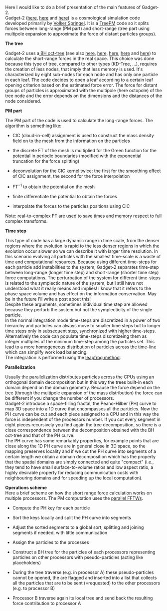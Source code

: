 <!-- 
.. link: 
.. description: 
.. tags: astro/physics, Cosmology, domain decomposition, Gadget2, integrator, leapfrog, MPI, N-body, PhD, PM, simulation, springel, time-step, tree, TreePM, 
.. date: 2012-02-20
.. title: Cosmological simulations #9: Gadget-2 (N-body part)
.. slug: cosmological-simulations-9-gadget-2-n-body-part
-->

Here I would like to do a brief presentation of the main features of Gadget-2.    
Gadget-2 (<a href="http://www.mpa-garching.mpg.de/gadget/" target="_blank" title="Gadget2 homepage">here</a>, <a href="http://www.brunettoziosi.eu/blog/wordpress/my-first-gadget2-tests/" target="_blank" title="My first Gadget-2 tests">here</a> and <a href="http://onlinelibrary.wiley.com/doi/10.1111/j.1365-2966.2005.09655.x/abstract;jsessionid=DED86CDB5CD8A572F3631F0C42828086.d01t03" target="_blank" title="Gadget-2 paper">here</a>) is a cosmological simulation code developed primarily by <a href="http://www.mpa-garching.mpg.de/~volker/" target="_blank" title="Volker Springel's homepage">Volker Springel</a>. It is a <a href="http://www.brunettoziosi.eu/blog/wordpress/cosmological-simulations-3-calculating-the-force/" target="_blank" title="Cosmological simulations #3: force calculation!">TreePM</a> code so it splits forces between long-range (PM part) and short-range (tree part using multipole expansion to approximate the force of distant particles groups).    
    

<!-- TEASER_END-->    

    
<strong>The tree</strong>    
    
Gadget-2 uses a<a href="http://en.wikipedia.org/wiki/Octree" target="_blank" title="oct-tree"> BH oct-tree</a> (see also <a href="http://en.wikipedia.org/wiki/Barnes%E2%80%93Hut_simulation" target="_blank" title="Barnes&amp;Hut simulation on wikipedia">here</a>, <a href="http://www.artcompsci.org/~makino/softwares/C++tree/index.html" target="_blank" title="NBODY, an implementation of Barnes-Hut treecode">here</a>, <a href="http://ifa.hawaii.edu/~barnes/software.html" target="_blank" title="Barnes' page">here</a>, <a href="http://www.cita.utoronto.ca/~dubinski/treecode/treecode.html" target="_blank" title="A parallel tree code explenation">here</a> and <a href="http://www.prism.gatech.edu/~gth716h/BNtree/" target="_blank" title="Barnes-Hut Implementation in HTML/Javascript">here</a>) to calculate the short-range forces in the real space. This choice was done because this type of tree, compared to other types (KD-Tree, ...), requires the creation of less nodes, that imply that less memory is used. It's characterized by eight sub-nodes for each node and has only one particle in each leaf. The code decides to open a leaf according to a certain leaf opening criterion based on the estimated force error. The force for distant groups of particles is approximated with the multipole (here octopole) of the tree node and the error depends on the dimensions and the distances of the node considered.    
    
<strong>PM part</strong>    
    
The PM part of the code is used to calculate the long-range forces. The algorithm is something like:    
    
* CIC (cloud-in-cell) assignment is used to construct the mass density field on to the mesh from the information on the particles
    
* the discrete FT of the mesh is multiplied for the Green function for the potential in periodic boundaries (modified with the exponential truncation for the force splitting)
    
* deconvolution for the CIC kernel twice: the first for the smoothing effect of CIC assignment, the second for the force interpolation
    
* $\mathrm{FT}^{-1}$ to obtain the potential on the mesh
    
* finite differentiate the potential to obtain the forces
    
* interpolate the forces to the particles positions using CIC

    
Note: real-to-complex FT are used to save times and memory respect to full complex transforms.    
    
<strong>Time step</strong>    
    
This type of code has a large dynamic range in time scale, from the denser regions where the evolution is rapid to the less denser regions in which the evolution occur slower so we can describe it with larger time resolution. In this scenario evolving all particles with the smallest time-scale is a waste of time and computational resources. Because using different time-steps for each particle add instabilities to the system, Gadget-2 separates time-step between long-range (longer time step) and short-range (shorter time step) force computations. The perturbation of the system for different time-steps is related to the symplectic nature of the system, but I still have not understood what it really means and implies! I know that it refers to the phase space volume and has effect on the information conservation. May be in the future I'll write a post about this!    
Despite these arguments, sometimes individual time step are allowed because they perturb the system but not the symplecticity of the single particle.    
In the normal integration mode time-steps are discretized in a power of two hierarchy and particles can always move to smaller time steps but to longer time steps only in subsequent step, synchronized with higher time-steps. Alternatively the code can populate time-steps discretizeing them as integer multiples of the minimum time-step among the particles set. This lead to a more homogeneous distribution of particles across the time-line which can simplify work load balancing.    
The integration is performed using the <a href="http://en.wikipedia.org/wiki/Leapfrog_integration" target="_blank" title="Leapfrog method">leapfrog method</a>.    
    
<strong>Parallelization</strong>    
    
Usually the parallelization distributes particles across the CPUs using an orthogonal domain decomposition but in this way the trees built-in each domain depend on the domain geometry. Because the force depend on the tree (through the multipole expansion of the mass distribution) the force can be different if you change the number of processors.    
Gadget-2 introduce a space-filling fractal, the Peano-Hilber (PH) curve to map 3D space into a 1D curve that encompasses all the particles. Now the PH curve can be cut and each piece assigned to a CPU and in this way the force is independent of the processors number. If you cut every segment in eight pieces recursively you find again the tree decomposition, so there is a close correspondence between the decomposition obtained with the BH oct-tree and that of the PH curve.    
The PH curve has some remarkably properties, for example points that are close along the 1D PH curve are in general close in 3D space, so the mapping preserves locality and if we cut the PH curve into segments of a certain length we obtain a domain decomposition which has the property that the spatial domains are simply connected and quite "compact" (i.e., they tend to have small surface-to-volume ratios and low aspect ratio, a highly desirable property for reducing communication costs with neighbouring domains and for speeding up the local computation).    
    
<strong>Operations scheme</strong>    
Here a brief scheme on how the short range force calculation works on multiple processors. The PM computation uses the <a href="http://www.fftw.org/fftw2_doc/fftw_4.html" target="_blank" title="Parallel FFTWs">parallel FFTWs</a>.    
    
* Compute the PH key for each particle
    
* Sort the keys locally and split the PH curve into segments
    
* Adjust the sorted segments to a global sort, splitting and joining segments if needed, with little communication
    
* Assign the particles to the processes
    
* Construct a BH tree for the particles of each processors representing particles on other processors with pseudo-particles (acting like placeholders)
    
* During the tree traverse (e.g. in processor A) these pseudo-particles cannot be opened, the are flagged and inserted into a list that collects all the particles that are to be sent (=requested) to the other processors (e.g. to processor B)
    
* Processor B traverse again its local tree and send back the resulting force contribution to processor A

    
    
    
